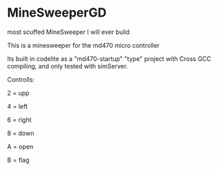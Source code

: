 # MineSweeperGD
most scuffed MineSweeper I will ever build

This is a minesweeper for the md470 micro controller

Its built in codelite as a "md470-startup" "type" project with Cross GCC compiling, and only tested with simServer.


Controlls:

 2 = upp
 
 4 = left
 
 6 = right
 
 8 = down
 
 A = open
 
 B = flag
